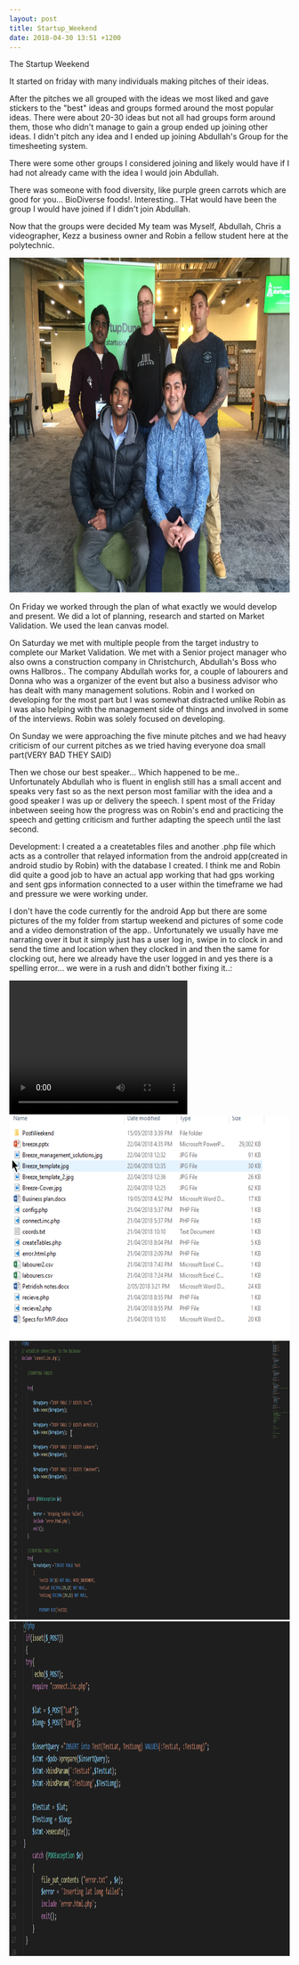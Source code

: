 ```yaml
---
layout: post
title: Startup_Weekend
date: 2018-04-30 13:51 +1200
---
```


The Startup Weekend

It started on friday with many individuals making pitches of their ideas.

After the pitches we all grouped with the ideas we most liked and gave stickers to the "best" ideas and groups formed around the most popular ideas.
There were about 20-30 ideas but not all had groups form around them, those who didn't manage to gain a group ended up joining other ideas. I didn't pitch any idea and I ended up joining Abdullah's Group for the timesheeting system. 

There were some other groups I considered joining and likely would have if I had not already came with the idea I would join Abdullah.

There was someone with food diversity, like purple green carrots which are good for you... BioDiverse foods!. Interesting.. THat would have been the group I would have joined if I didn't join Abdullah.

Now that the groups were decided My team was Myself, Abdullah, Chris a videographer, Kezz a business owner and Robin a fellow student here at the polytechnic.

<img src="/resources/image_startup.png" alt="startup_team" height="600" width="1029">

On Friday we worked through the plan of what exactly we would develop and present. We did a lot of planning, research and started on Market Validation. We used the lean canvas model.

On Saturday we met with multiple people from the target industry to complete our Market Validation. We met with a Senior project manager who also owns a construction company in Christchurch, Abdullah's Boss who owns Hallbros.. The company Abdullah works for, a couple of labourers and Donna who was a organizer of the event but also a business advisor who has dealt with many management solutions. Robin and I worked on developing for the most part but I was somewhat distracted unlike Robin as I was also helping with the management side of things and involved in some of the interviews. Robin was solely focused on developing.

On Sunday we were approaching the five minute pitches and we had heavy criticism of our current pitches as we tried having everyone doa  small part(VERY BAD THEY SAID)

Then we chose our best speaker... Which happened to be me.. Unfortunately Abdullah who is fluent in english still has a small accent and speaks very fast so as the next person most familiar with the idea and a good speaker I was up or delivery the speech. I spent most of the Friday inbetween seeing how the progress was on Robin's end and practicing the speech and getting criticism and further adapting the speech until the last second.

Development:
I created a a createtables files and another .php file which acts as a controller that relayed information from the android app(created in android studio by Robin) with the database I created. I think me and Robin did quite a good job to have an actual app working that had gps working and sent gps information connected to a user within the timeframe we had and pressure we were working under.

I don't have the code currently for the android App but there are some pictures of the my folder from startup weekend and pictures of some code and a video demonstration of the app.. Unfortunately we usually have me narrating over it but it simply just has a user log in, swipe in to clock in and send the time and location when they clocked in and then the same for clocking out, here we already have the user logged in and yes there is a spelling error... we were in a rush and didn't bother fixing it..:

<video width="320" height="240" controls>
  <source src="/resources/breeze_mp4.mp4" type="video/mp4">
  <source src="/resources/breeze_mp4.ogg" type="video/ogg">
Your browser does not support the video tag.
</video>

<img src="/resources/image_breezefiles.png" alt="startup_files" height="400" width="1029">

<img src="/resources/image_code1.png" alt="startup_code1" height="500" width="1029">

<img src="/resources/image_code2.png" alt="startup_code2" height="600" width="1029">

